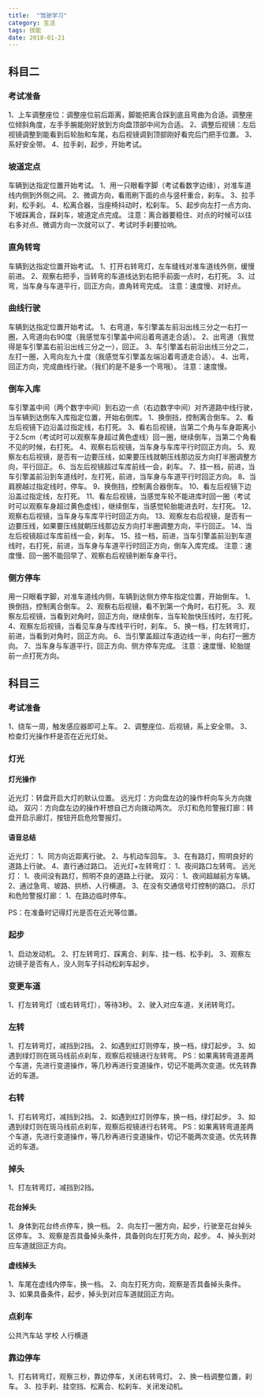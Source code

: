 ```yaml
---
title:  "驾驶学习"
category: 生活
tags: 技能
date: 2018-01-21
---
```

## 科目二
### 考试准备
1、上车调整座位：调整座位前后距离，脚能把离合踩到底且弯曲为合适。调整座位倾斜角度，左手手腕能刚好放到方向盘顶部中间为合适。
2、调整后视镜：左后视镜调整到能看到后轮胎和车尾，右后视镜调到顶部刚好看完后门把手位置。
3、系好安全带。
4、拉手刹，起步，开始考试。

### 坡道定点
车辆到达指定位置开始考试。
1、用一只眼看字脚（考试看数字边缘），对准车道线内侧到外侧之间。
2、微调方向，看雨刷下面的点与竖杆重合，刹车。
3、拉手刹，松手刹。
4、松离合器，当座椅抖动时，松刹车。
5、起步向左打一点方向、下坡踩离合，踩刹车，坡道定点完成。
注意：离合器要稳住、对点的时候可以往右多对点、微调方向一次就可以了、考试时手刹要拉响。

### 直角转弯
车辆到达指定位置开始考试。
1、打开右转弯灯，左车缝线对准车道线外侧，缓慢前进。
2、观察右把手，当转弯的车道线达到右把手前面一点时，右打死。
3、过弯，当车身与车道平行，回正方向，直角转弯完成。
注意：速度慢、对好点。

### 曲线行驶
车辆到达指定位置开始考试。
1、右弯道，车引擎盖左前沿出线三分之一右打一圈，入弯道向右90度（我感觉车引擎盖中间沿着弯道走合适）。
2、出弯道（我觉得是车引擎盖右前沿出线三分之一），回正。
3、车引擎盖右前沿出线三分之二，左打一圈，入弯向左九十度（我感觉车引擎盖左端沿着弯道走合适）。
4、出弯，回正方向，完成曲线行驶。（我们的是不是多一个弯哦）。
注意：速度慢。

### 倒车入库
车引擎盖中间（两个数字中间）到右边一点（右边数字中间）对齐道路中线行驶，当车辆到达倒车入库指定位置，开始右倒库。
1、换倒挡，控制离合倒车。
2、看左后视镜下边沿盖过指定线，右打死。
3、看右后视镜，当第二个角与车身距离小于2.5cm（考试时可以观察车身超过黄色虚线）回一圈，继续倒车，当第二个角看不见的时候，右打死。
4、观察右后视镜，当车身与车库平行时回正方向。
5、观察左右后视镜，是否有一边要压线，如果要压线就朝压线那边反方向打半圈调整方向，平行回正。
6、当左后视镜超过车库前线一会，刹车。
7、挂一档，前进，当车引擎盖前沿到车道线时，左打死，前进，当车身与车道平行时回正方向。
8、当肩膀越过指定线时，停车。
9、换倒挡，控制离合器倒车。
10、看左后视镜下边沿盖过指定线，左打死。
11、看左后视镜，当感觉车轮不能进库时回一圈（考试时可以观察车身超过黄色虚线），继续倒车，当感觉轮胎能进去时，左打死。
12、观察右后视镜，当车身与车库平行时回正方向。
13、观察左右后视镜，是否有一边要压线，如果要压线就朝压线那边反方向打半圈调整方向，平行回正。
14、当左后视镜超过车库前线一会，刹车。
15、挂一档，前进，当车引擎盖前沿到车道线时，右打死，前进，当车身与车道平行时回正方向，倒车入库完成。
注意：速度慢、回一圈不能回早了、观察右后视镜判断车身平行。

### 侧方停车
用一只眼看字脚，对准车道线内侧，车辆到达侧方停车指定位置，开始倒车。
1、换倒挡，控制离合倒车。
2、观察右后视镜，看不到第一个角时，右打死。
3、观察左后视镜，当看到对角时，回正方向，继续倒车，当车轮胎快压线时，左打死。
4、观察左后视镜，当看见车身与库线平行时，刹车。
5、换一档，打左转弯灯，前进，当看到对角时，回正方向。
6、当引擎盖超过车道边线一半，向右打一圈方向。
7、当车身与车道平行，回正方向、侧方停车完成。
注意：速度慢、轮胎提前一点打死方向。

## 科目三
### 考试准备
1、绕车一周，触发感应器即可上车。
2、调整座位、后视镜，系上安全带。
3、检查灯光操作杆是否在近光灯处。
### 灯光
#### 灯光操作
近光灯：转盘开启大灯的默认位置。
远光灯：方向盘左边的操作杆向车头方向拨动。
双闪：方向盘左边的操作杆想自己方向拨动两次。
示灯和危险警报灯廊：转盘开启示廊灯，按钮开启危险警报灯。
#### 语音总结
近光灯：
1、同方向近距离行驶。
2、与机动车回车。
3、在有路灯，照明良好的道路上行驶。
4、直行通过路口。
近光灯+左转弯灯：
1、夜间路口左转弯。
远光灯：
1、夜间没有路灯，照明不良的道路上行驶。
双闪：
1、夜间超越前方车辆。
2、通过急弯、坡路、拱桥、人行横道。
3、在没有交通信号灯控制的路口。
示灯和危险警报灯廊：
1、在路边临时停车。

PS：在准备时记得灯光是否在近光等位置。
### 起步
1、启动发动机。
2、打左转弯灯、踩离合、刹车、挂一档、松手刹。
3、观察左边镜子是否有人，没人则车子抖动松刹车起步。
### 变更车道
1、打左转弯灯（或右转弯灯），等待3秒。
2、驶入对应车道，关闭转弯灯。
### 左转
1、打左转弯灯，减挡到2挡。
2、如遇到红灯则停车，换一档，绿灯起步。
3、如遇到绿灯则在斑马线前点刹车，观察后视镜进行左转弯。
PS：如果离转弯道差两个车道，先进行变道操作，等几秒再进行变道操作，切记不能两次变道。优先转靠近的车道。
### 右转
1、打右转弯灯，减挡到2挡。
2、如遇到红灯则停车，换一档，绿灯起步。
3、如遇到绿灯则在斑马线前点刹车，观察后视镜进行右转弯。
PS：如果离转弯道差两个车道，先进行变道操作，等几秒再进行变道操作，切记不能两次变道。优先转靠近的车道。
### 掉头
1、打左转弯灯，减挡到2挡。
#### 花台掉头
1、身体到花台终点停车，换一档。
2、向左打一圈方向，起步，行驶至花台掉头区停车。
3、观察是否具备掉头条件，具备则向左打死方向，起步。
4、掉头到对应车道就回正方向。
#### 虚线掉头
1、车尾在虚线内停车，换一档。
2、向左打死方向，观察是否具备掉头条件。
3、如果具备条件，起步，掉头到对应车道就回正方向。
### 点刹车
公共汽车站 学校 人行横道
### 靠边停车
1、打右转弯灯，观察三秒，靠边停车，关闭右转弯灯。
2、换一档调整位置，刹车。
3、拉手刹、挂空挡、松离合、松刹车、关闭发动机。

